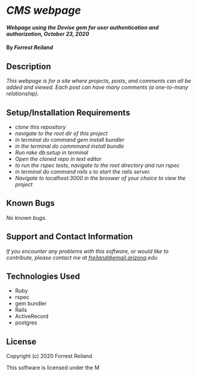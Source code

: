 # _CMS webpage_

#### _Webpage using the Devise gem for user authentication and authorization, October 23, 2020_

#### By _Forrest Reiland_

## Description 

_This webpage is for a site where projects, posts, and comments can all be added and viewed. Each post can have many comments (a one-to-many relationship)._


## Setup/Installation Requirements

* _clone this repository_
* _navigate to the root dir of this project_
* _in terminal do command gem install bundler_
* _in the terminal do commmand install bundle_
* _Run rake db:setup in terminal_
* _Open the cloned repo in text editor_
* _to run the rspec tests, navigate to the root directory and run rspec_
* _in terminal do command rails s to start the rails server._
* _Navigate to localhost:3000 in the broswer of your choice to view the project_

## Known Bugs

_No known bugs._

## Support and Contact Information

_If you encounter any problems with this software, or would like to contribute, please contact me at freiland@email.arizona.edu_

## Technologies Used

* Ruby
* rspec
* gem bundler
* Rails
* ActiveRecord
* postgres


## License 

Copyright (c) 2020 Forrest Reiland

This software is licensed under the M
